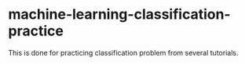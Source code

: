 # machine-learning-classification-practice
This is done for practicing classification problem from several tutorials.
